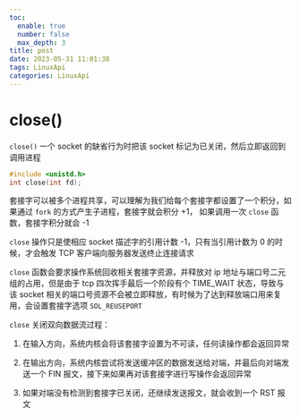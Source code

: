 ```yaml
---
toc:
  enable: true
  number: false
  max_depth: 3
title: post
date: 2023-05-31 11:01:38
tags: LinuxApi
categories: LinuxApi
---
```

# close()

`close()` 一个 socket 的缺省行为时把该 socket 标记为已关闭，然后立即返回到调用进程

```cpp
#include <unistd.h>
int close(int fd);
```

套接字可以被多个进程共享，可以理解为我们给每个套接字都设置了一个积分，如果通过 `fork` 的方式产生子进程，套接字就会积分 +1， 如果调用一次 `close` 函数，套接字积分就会 -1

`close` 操作只是使相应 socket 描述字的引用计数 -1，只有当引用计数为 0 的时候，才会触发 TCP 客户端向服务器发送终止连接请求

`close` 函数会要求操作系统回收相关套接字资源，并释放对 ip 地址与端口号二元组的占用，但是由于 tcp 四次挥手最后一个阶段有个 TIME_WAIT 状态，导致与该 socket 相关的端口号资源不会被立即释放，有时候为了达到释放端口用来复用，会设置套接字选项 `SOL_REUSEPORT`

`close` 关闭双向数据流过程：

1. 在输入方向，系统内核会将该套接字设置为不可读，任何读操作都会返回异常

2. 在输出方向，系统内核尝试将发送缓冲区的数据发送给对端，并最后向对端发送一个 FIN 报文，接下来如果再对该套接字进行写操作会返回异常

3. 如果对端没有检测到套接字已关闭，还继续发送报文，就会收到一个 RST 报文